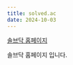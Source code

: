 ```yaml
---
title: solved.ac
date: 2024-10-03
---
```


[솔브닥 홈페이지](https://solved.ac/)

<!--more-->

솔브닥 홈페이지 입니다. 